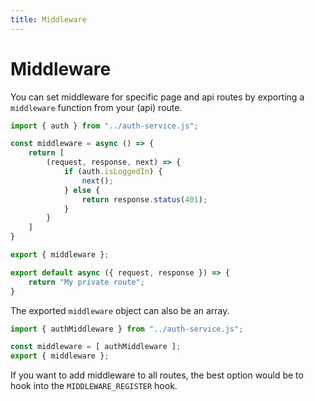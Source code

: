```yaml
---
title: Middleware
---
```


# Middleware

You can set middleware for specific page and api routes by exporting a `middleware` function from
your (api) route.

```js
import { auth } from "../auth-service.js";

const middleware = async () => {
    return [
        (request, response, next) => {
            if (auth.isLoggedIn) {
                next();
            } else {
                return response.status(401);
            }
        }
    ]
}

export { middleware };

export default async ({ request, response }) => {
    return "My private route";
}
```

The exported `middleware` object can also be an array.

```js
import { authMiddleware } from "../auth-service.js";

const middleware = [ authMiddleware ];
export { middleware };
```

If you want to add middleware to all routes, the best option would be to hook
into the `MIDDLEWARE_REGISTER` hook.
